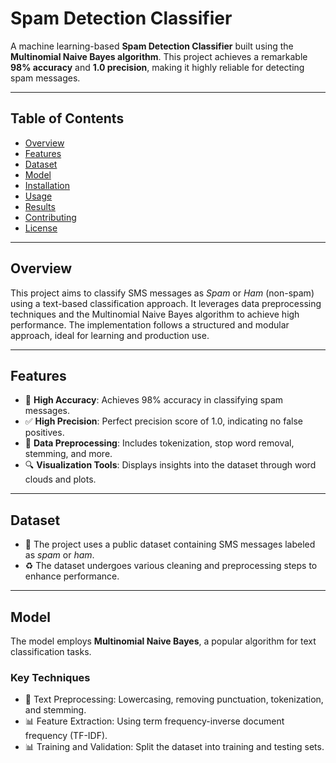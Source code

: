 # Spam Detection Classifier

A machine learning-based **Spam Detection Classifier** built using the **Multinomial Naive Bayes algorithm**. This project achieves a remarkable **98% accuracy** and **1.0 precision**, making it highly reliable for detecting spam messages.

---

## Table of Contents

- [Overview](#overview)
- [Features](#features)
- [Dataset](#dataset)
- [Model](#model)
- [Installation](#installation)
- [Usage](#usage)
- [Results](#results)
- [Contributing](#contributing)
- [License](#license)

---

## Overview
This project aims to classify SMS messages as *Spam* or *Ham* (non-spam) using a text-based classification approach. It leverages data preprocessing techniques and the Multinomial Naive Bayes algorithm to achieve high performance. The implementation follows a structured and modular approach, ideal for learning and production use.

---

## Features
- 🎯 **High Accuracy**: Achieves 98% accuracy in classifying spam messages.
- ✅ **High Precision**: Perfect precision score of 1.0, indicating no false positives.
- 🔄 **Data Preprocessing**: Includes tokenization, stop word removal, stemming, and more.
- 🔍 **Visualization Tools**: Displays insights into the dataset through word clouds and plots.

---

## Dataset
- 📄 The project uses a public dataset containing SMS messages labeled as *spam* or *ham*.
- ♻️ The dataset undergoes various cleaning and preprocessing steps to enhance performance.

---

## Model
The model employs **Multinomial Naive Bayes**, a popular algorithm for text classification tasks.

### Key Techniques
- 🔧 Text Preprocessing: Lowercasing, removing punctuation, tokenization, and stemming.
- 📊 Feature Extraction: Using term frequency-inverse document frequency (TF-IDF).
- 📊 Training and Validation: Split the dataset into training and testing sets.

